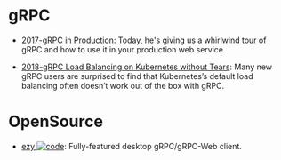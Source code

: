 # gRPC

- [2017-gRPC in Production](https://parg.co/ban): Today, he's giving us a whirlwind tour of gRPC and how to use it in your production web service.

- [2018-gRPC Load Balancing on Kubernetes without Tears](https://kubernetes.io/blog/2018/11/07/grpc-load-balancing-on-kubernetes-without-tears/): Many new gRPC users are surprised to find that Kubernetes’s default load balancing often doesn’t work out of the box with gRPC.

# OpenSource

- [ezy ![code](https://martrix-usa.oss-accelerate.aliyuncs.com/logo/code.svg)](https://github.com/getezy/ezy): Fully-featured desktop gRPC/gRPC-Web client.

